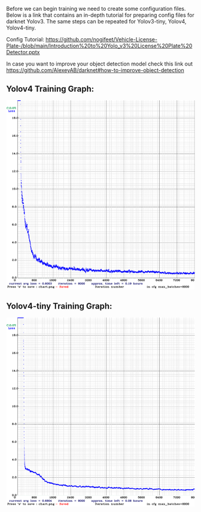 Before we can begin training we need to create some configuration files. Below is a link that contains an in-depth tutorial for preparing config files for darknet Yolov3. The same steps can be repeated for Yolov3-tiny, Yolov4, Yolov4-tiny.

Config Tutorial: https://github.com/nogifeet/Vehicle-License-Plate-/blob/main/Introduction%20to%20Yolo_v3%20License%20Plate%20Detector.pptx

In case you want to improve your object detection model check this link out
https://github.com/AlexeyAB/darknet#how-to-improve-object-detection

## Yolov4 Training Graph:
![Alt text](https://github.com/nogifeet/CSGO_Aimbot/blob/main/Data/chart.png "Yolov4")

## Yolov4-tiny Training Graph:
![Alt text](https://github.com/nogifeet/CSGO_Aimbot/blob/main/Data/chart_yolov4-tiny-custom.png "Yolov4-Tiny")


